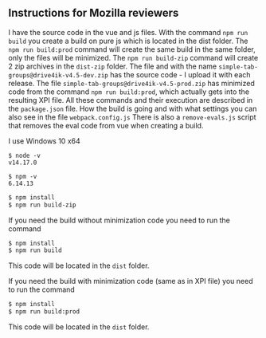 ## Instructions for Mozilla reviewers

I have the source code in the vue and js files. With the command `npm run build` you create a build on pure js which is located in the dist folder. The `npm run build:prod` command will create the same build in the same folder, only the files will be minimized. The `npm run build-zip` command will create 2 zip archives in the `dist-zip` folder. The file and with the name `simple-tab-groups@drive4ik-v4.5-dev.zip` has the source code - I upload it with each release.
The file `simple-tab-groups@drive4ik-v4.5-prod.zip` has minimized code from the command `npm run build:prod`, which actually gets into the resulting XPI file.
All these commands and their execution are described in the `package.json` file.
How the build is going and with what settings you can also see in the file `webpack.config.js`
There is also a `remove-evals.js` script that removes the eval code from vue when creating a build.

I use Windows 10 x64
```
$ node -v
v14.17.0

$ npm -v
6.14.13
```

```bash
$ npm install
$ npm run build-zip
```

If you need the build without minimization code you need to run the command

```bash
$ npm install
$ npm run build
```
This code will be located in the `dist` folder.

If you need the build with minimization code (same as in XPI file) you need to run the command

```bash
$ npm install
$ npm run build:prod
```
This code will be located in the `dist` folder.
